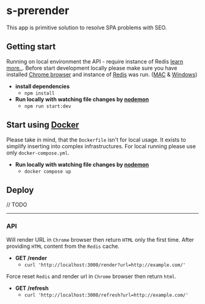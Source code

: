 
# s-prerender
This app is primitive solution to resolve SPA problems with SEO.


## Getting start
Running on local environment the API - require instance of Redis [learn more..](https://redis.io/docs/getting-started/).
Before start development locally please make sure you have installed [Chrome browser](https://www.google.com/chrome/) and instance of [Redis](https://redis.io/) was run. ([MAC](https://tableplus.com/blog/2018/10/how-to-start-stop-restart-redis.html) & [Windows](https://riptutorial.com/redis/example/29962/installing-and-running-redis-server-on-windows))

- **install dependencies**
    - `npm install`
- **Run locally with watching file changes by [nodemon](https://www.npmjs.com/package/nodemon)**
    - `npm run start:dev`


## Start using [Docker](https://www.docker.com/)
Please take in mind, that the `Dockerfile` isn't for local usage. It exists to simplify inserting into complex infrastructures.
For local running please use only `docker-compose.yml`.

- **Run locally with watching file changes by [nodemon](https://www.npmjs.com/package/nodemon)**
  - `docker compose up`


## Deploy
// TODO


---
### API
Will render URL in `Chrome` browser then return `HTML` only the first time. After providing `HTML` content from the `Redis` cache.
- **GET /render**
    - `curl 'http://localhost:3000/render?url=http://example.com/'`

Force reset `Redis` and render url in `Chrome` browser then return `html`.
- **GET /refresh**
    - `curl 'http://localhost:3000/refresh?url=http://example.com/'`
